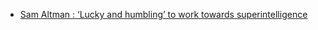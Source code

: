 - [Sam Altman : ‘Lucky and humbling’ to work towards superintelligence](https://cur.at/8Gt59QO?m=web)
